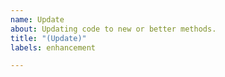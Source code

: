 ```yaml
---
name: Update
about: Updating code to new or better methods.
title: "(Update)"
labels: enhancement

---
```

